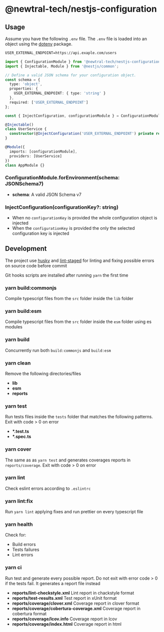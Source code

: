 # @newtral-tech/nestjs-configuration

## Usage

Assume you have the following `.env` file. The `.env` file is loaded into an object using the
[dotenv](https://www.npmjs.com/package/dotenv) package.

```txt
USER_EXTERNAL_ENDPOINT=https://api.exaple.com/users
```

```typescript
import { ConfigurationModule } from '@newtral-tech/nestjs-configuration';
import { Injectable, Module } from '@nestjs/common';

// Define a valid JSON schema for your configuration object.
const schema = {
  type: 'object',
  properties: {
    USER_EXTERNAL_ENDPOINT: { type: 'string' }
  },
  required: ['USER_EXTERNAL_ENDPOINT']
};

const { InjectConfiguration, configurationModule } = ConfigurationModule.forEnvironment(schema);

@Injectable()
class UserService {
  constructor(@InjectConfiguration('USER_EXTERNAL_ENDPOINT') private readonly endpoint: string) {}
}

@Module({
  imports: [configurationModule],
  providers: [UserService]
})
class AppModule {}
```

### ConfigurationModule.forEnvironment(schema: JSONSchema7)

- **schema**: A valid JSON Schema v7

### InjectConfiguration(configurationKey?: string)

- When no `configurationKey` is provided the whole configuration object is injected
- When the `configurationKey` is provided the only the selected configuration key is injected

## Development

The project use [husky](https://github.com/typicode/husky) and
[lint-staged](https://github.com/okonet/lint-staged) for linting and fixing possible errors on
source code before commit

Git hooks scripts are installed after running `yarn` the first time

### yarn build:commonjs

Compile typescript files from the `src` folder inside the `lib` folder

### yarn build:esm

Compile typescript files from the `src` folder inside the `esm` folder using es modules

### yarn build

Concurrently run both `build:commonjs` and `build:esm`

### yarn clean

Remove the following directories/files

- **lib**
- **esm**
- **reports**

### yarn test

Run tests files inside the `tests` folder that matches the following patterns. Exit with code > 0 on
error

- **\*.test.ts**
- **\*.spec.ts**

### yarn cover

The same as as `yarn test` and generates coverages reports in `reports/coverage`. Exit with code > 0
on error

### yarn lint

Check eslint errors according to `.eslintrc`

### yarn lint:fix

Run `yarn lint` applying fixes and run prettier on every typescript file

### yarn health

Check for:

- Build errors
- Tests failures
- Lint errors

### yarn ci

Run test and generate every possible report. Do not exit with error code > 0 if the tests fail. It
generates a report file instead

- **reports/lint-checkstyle.xml** Lint report in chackstyle format
- **reports/test-results.xml** Test report in xUnit format
- **reports/coverage/clover.xml** Coverage report in clover format
- **reports/coverage/cobertura-coverage.xml** Coverage report in cobertura format
- **reports/coverage/lcov.info** Coverage report in lcov
- **reports/coverage/index.html** Coverage report in html
